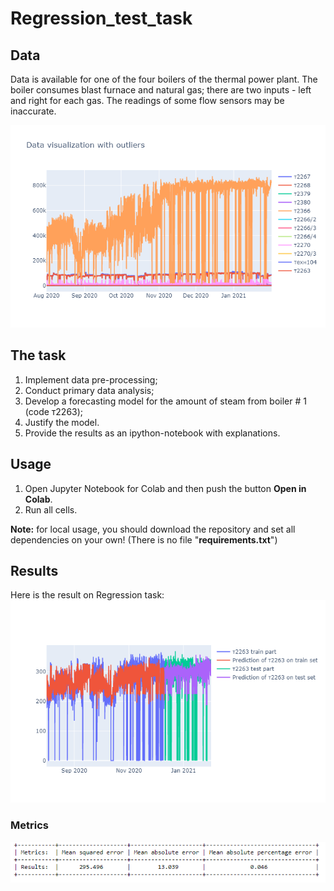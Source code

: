 # Regression_test_task

## Data
Data is available for one of the four boilers of the thermal power plant. The boiler consumes blast furnace and natural gas; there are two inputs - left and right for each gas. The readings of some flow sensors may be inaccurate.

![Data](images/with_outliers.png)

## The task
1.	Implement data pre-processing;
2.	Conduct primary data analysis;
3.	Develop a forecasting  model for the amount of steam from boiler # 1 (code т2263);
4.	Justify the model.
5.	Provide the results as an ipython-notebook with explanations.

## Usage
1. Open Jupyter Notebook for Colab and then push the button **Open in Colab**.
2. Run all cells.

**Note:** for local usage, you should download the repository and set all dependencies on your own! (There is no file "**requirements.txt**")

## Results
Here is the result on Regression task:
![Result](images/Final_resULt.png)

### Metrics
![Result](images/metrics.png)
